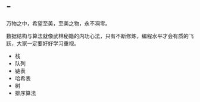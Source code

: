 # -
万物之中，希望至美，至美之物，永不凋零。 



数据结构与算法就像武林秘籍的内功心法，只有不断修炼，编程水平才会有质的飞跃，大家一定要好好学习重视。

- 栈
- 队列
- 链表
- 哈希表
- 树
- 排序算法
 

